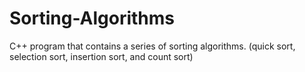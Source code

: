 # Sorting-Algorithms
C++ program that contains a series of sorting algorithms. (quick sort, selection sort, insertion sort, and count sort)
